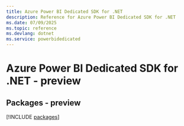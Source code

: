 ```yaml
---
title: Azure Power BI Dedicated SDK for .NET
description: Reference for Azure Power BI Dedicated SDK for .NET
ms.date: 07/09/2025
ms.topic: reference
ms.devlang: dotnet
ms.service: powerbidedicated
---
```

# Azure Power BI Dedicated SDK for .NET - preview
## Packages - preview
[!INCLUDE [packages](power-bi-dedicated-index.md)]